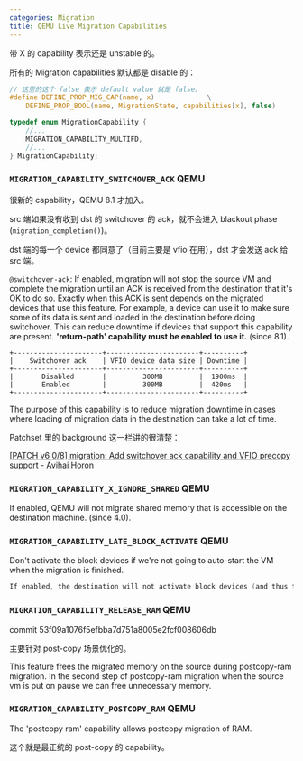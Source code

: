 ```yaml
---
categories: Migration
title: QEMU Live Migration Capabilities
---
```


带 X 的 capability 表示还是 unstable 的。

所有的 Migration capabilities 默认都是 disable 的：

```c
// 这里的这个 false 表示 default value 就是 false。
#define DEFINE_PROP_MIG_CAP(name, x)             \
    DEFINE_PROP_BOOL(name, MigrationState, capabilities[x], false)
```

```c
typedef enum MigrationCapability {
    //...
    MIGRATION_CAPABILITY_MULTIFD,
    //...
} MigrationCapability;
```

### `MIGRATION_CAPABILITY_SWITCHOVER_ACK` QEMU

很新的 capability，QEMU 8.1 才加入。

src 端如果没有收到 dst 的 switchover 的 ack，就不会进入 blackout phase (`migration_completion()`)。

dst 端的每一个 device 都同意了（目前主要是 vfio 在用），dst 才会发送 ack 给 src 端。

`@switchover-ack`: If enabled, migration will not stop the source VM and complete the migration until an ACK is received from the destination that it's OK to do so. Exactly when this ACK is sent depends on the migrated devices that use this feature. For example, a device can use it to make sure some of its data is sent and loaded in the destination before doing switchover. This can reduce downtime if devices that support this capability are present. **'return-path' capability must be enabled to use it.** (since 8.1).

```
+----------------------+-----------------------+----------+
|    Switchover ack    | VFIO device data size | Downtime |
+----------------------+-----------------------+----------+
|       Disabled       |         300MB         |  1900ms  |
|       Enabled        |         300MB         |  420ms   |
+----------------------+-----------------------+----------+
```

The purpose of this capability is to reduce migration downtime in cases where loading of migration data in the destination can take a lot of time.

Patchset 里的 background 这一栏讲的很清楚：

[[PATCH v6 0/8] migration: Add switchover ack capability and VFIO precopy support - Avihai Horon](https://lore.kernel.org/all/20230621111201.29729-1-avihaih@nvidia.com/)

### `MIGRATION_CAPABILITY_X_IGNORE_SHARED` QEMU

If enabled, QEMU will not migrate shared memory that is accessible on the destination machine. (since 4.0).

### `MIGRATION_CAPABILITY_LATE_BLOCK_ACTIVATE` QEMU

Don't activate the block devices if we're not going to auto-start the VM when the migration is finished.

```c
If enabled, the destination will not activate block devices (and thus take locks) immediately at the end of migration.
```

### `MIGRATION_CAPABILITY_RELEASE_RAM` QEMU

commit 53f09a1076f5efbba7d751a8005e2fcf008606db

主要针对 post-copy 场景优化的。

This feature frees the migrated memory on the source during postcopy-ram migration. In the second step of postcopy-ram migration when the source vm is put on pause we can free unnecessary memory.

### `MIGRATION_CAPABILITY_POSTCOPY_RAM` QEMU

The 'postcopy ram' capability allows postcopy migration of RAM.

这个就是最正统的 post-copy 的 capability。